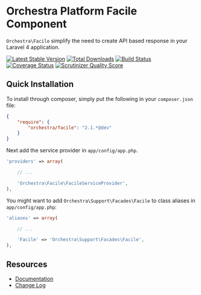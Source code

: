 Orchestra Platform Facile Component
==============

`Orchestra\Facile` simplify the need to create API based response in your Laravel 4 application.

[![Latest Stable Version](https://poser.pugx.org/orchestra/facile/v/stable.png)](https://packagist.org/packages/orchestra/facile) 
[![Total Downloads](https://poser.pugx.org/orchestra/facile/downloads.png)](https://packagist.org/packages/orchestra/facile) 
[![Build Status](https://travis-ci.org/orchestral/facile.png?branch=2.1)](https://travis-ci.org/orchestral/facile) 
[![Coverage Status](https://coveralls.io/repos/orchestral/facile/badge.png?branch=2.1)](https://coveralls.io/r/orchestral/facile?branch=2.1) 
[![Scrutinizer Quality Score](https://scrutinizer-ci.com/g/orchestral/facile/badges/quality-score.png?s=db660b406a7b1000f0431048d26f161793cb4b29)](https://scrutinizer-ci.com/g/orchestral/facile/) 

## Quick Installation

To install through composer, simply put the following in your `composer.json` file:

```json
{
	"require": {
		"orchestra/facile": "2.1.*@dev"
	}
}
```

Next add the service provider in `app/config/app.php`.

```php
'providers' => array(

	// ...

	'Orchestra\Facile\FacileServiceProvider',
),
```

You might want to add `Orchestra\Support\Facades\Facile` to class aliases in `app/config/app.php`:

```php
'aliases' => array(

	// ...

	'Facile' => 'Orchestra\Support\Facades\Facile',
),
```

## Resources

* [Documentation](http://orchestraplatform.com/docs/latest/components/facile)
* [Change Log](http://orchestraplatform.com/docs/latest/components/facile/changes#v2-1)
